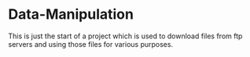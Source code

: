 # Data-Manipulation

This is just the start of a project which is used to download files from ftp servers and using those files for various purposes.
